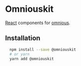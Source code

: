 # Omniouskit

[React](http://facebook.github.io/react/) components for [omnious](https://www.omnious.com).

## Installation

```sh
  npm install --save @omniouskit
  # or yarn
  yarn add @omniouskit
```
